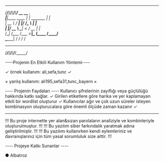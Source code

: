 __________________________________________
/_____/_____/_____/_____/_____/_____/_____/
     __               __           .__     
    |__|____    ____ |  | _______  |  |    
    |  \__  \ _/ ___\|  |/ /\__  \ |  |    
    |  |/ __ \\  \___|    <  / __ \|  |__  
/\__|  (____  /\___  >__|_ \(____  /____/  
\______|    \/     \/     \/     \/        
                                                    
 __________________________________________
/_____/_____/_____/_____/_____/_____/_____/

----Projenin En Etkili Kullanım Yöntemi----

<!--Sadece etiketler girerek kullanınız. -->

✓ örnek kullanım: ali,sefa,tunc ✓

× yanlış kullanım: ali195,sefa31,tunc_bayern ×

----        Projenin Faydaları        ----
Kullanıcı şifrelerinin zayıflığı veya güçlülüğü hakkında katkı sağlar. ✓
Girilen etiketlere göre harika ve yer kaplamayan etkili bir wordlist oluşturur ✓
Kullanıcılar ağır ve çok uzun süreler isteyen kombinasyon oluşturucalara göre önemli ölçüde zaman kazanır ✓
________________________________________________________________________________________________________________
!!! Bu proje internette yer alan&sızan parolaların analiziyle ve kombinleriyle oluşturulmuştur. !!!
!!! Bu yazılım siber farkındalık yaratmak adına geliştirilmiştir.  !!!
!!! Bu yazılımı kullanırken kendi eylemleriniz ve davranışlarınız için tüm yasal sorumluluk size aittir. !!!

----       Projeye Katkı Sunanlar     ----

● Albatroz